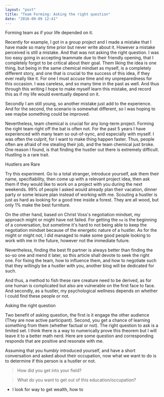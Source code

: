 ```yaml
---
layout: "post"
title: "Team Forming: Asking the right question"
date: "2016-09-09 12:41"
---
```


Forming team as if your life depended on it.

Recently for example, I got in a group project and I made a mistake that I have made so many time prior but never write about it. However a mistake perceived is still a mistake. And that was not asking the right question. I was too easy going in accepting teammate due to their friendly opening, that I completely forgot to be critical about their goal. Them liking the idea is one thing, but being in the same chemical mindset as myself, is a completely different story, and one that is crucial to the success of this idea, if they ever really like it. For one I must accuse time and my unpreparedness for this occasion. I was careless, and so many time in the past as well. And thus through this writing I hope to make myself learn this mistake, and record this as if my life would eventually depend on it.

Secondly I am still young, so another mistake just add to the experience. And for the second, the scenario is somewhat different, so I was hoping to see maybe something could be improved.

Nevertheless, team chemical is crucial for any long-term project. Forming the right team right off the bat is often not. For the past 5 years I have experienced with many team so out-of-sync, and especially with myself. I was often the culprit, for I want to make thing happen faster. Thus, people often are afraid of me stealing their job, and the team chemical just broke. One reason I found, is that finding the hustler out there is extremely difficult. Hustling is a rare trait.

Hustlers are Rare

Try this experiment. Go to a total stranger, introduce yourself, ask them their name, specifiability, then come up with a relevant project idea, then ask them if they would like to work on a project with you during the next weekends. 99% of people I asked would already plan their vacation, dinner party or some leisure plan instead of working with me. Scouting a hustler is just as hard as looking for a good tree inside a forest. They are all wood, but only 1% make the best furniture.

On the other hand, based on Christ Voss's negotiation mindset, my approach might or might have not failed. For getting the `no` is the beginning of a conversation, but sometime it's hard to not being able to keep the negotiation mindset because of the energetic nature of a hustler. As for the might or might not, I did managed to make some good people looking to work with me in the future, however not the immediate future.

Nevertheless, finding the best fit partner is always better than finding the so-so one and mend it later, so this article shall devote to seek the right one. For fixing the team, how to influence them, and how to negotiate such that they willingly be a hustler with you, another blog will be dedicated for such.

And thus, a method to fish these rare creature need to be derived, as for one human is complicated but also are vulnerable on the first face to face. And secondly, as a hustler, my psychological wellness depends on whether I could find these people or not.

Asking the right question

Two benefit of asking question, the first is it engage the other audience (They are now active participant). Second, you get a chance of learning something from them (whether factual or not). The right question to ask is a limited set. I think there is a way to numerically prove this theorem but I will leave it to a better math nerd. Here are some question and corresponding responds that are positive and resonate with me.

Assuming that you *humbly* introduced yourself, and have a short conversation and asked about their occupation, now what we want to do is to determine if this person is a hustler or not.

> How did you get into your field?

>  What do you want to get out of this education/occupation?

  + I look for way to get wealth, how to
